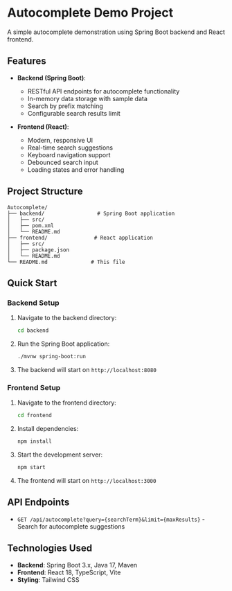 # Autocomplete Demo Project

A simple autocomplete demonstration using Spring Boot backend and React frontend.

## Features

- **Backend (Spring Boot)**:
  - RESTful API endpoints for autocomplete functionality
  - In-memory data storage with sample data
  - Search by prefix matching
  - Configurable search results limit

- **Frontend (React)**:
  - Modern, responsive UI
  - Real-time search suggestions
  - Keyboard navigation support
  - Debounced search input
  - Loading states and error handling

## Project Structure

```
Autocomplete/
├── backend/                 # Spring Boot application
│   ├── src/
│   ├── pom.xml
│   └── README.md
├── frontend/               # React application
│   ├── src/
│   ├── package.json
│   └── README.md
└── README.md              # This file
```

## Quick Start

### Backend Setup

1. Navigate to the backend directory:
   ```bash
   cd backend
   ```

2. Run the Spring Boot application:
   ```bash
   ./mvnw spring-boot:run
   ```

3. The backend will start on `http://localhost:8080`

### Frontend Setup

1. Navigate to the frontend directory:
   ```bash
   cd frontend
   ```

2. Install dependencies:
   ```bash
   npm install
   ```

3. Start the development server:
   ```bash
   npm start
   ```

4. The frontend will start on `http://localhost:3000`

## API Endpoints

- `GET /api/autocomplete?query={searchTerm}&limit={maxResults}` - Search for autocomplete suggestions

## Technologies Used

- **Backend**: Spring Boot 3.x, Java 17, Maven
- **Frontend**: React 18, TypeScript, Vite
- **Styling**: Tailwind CSS 